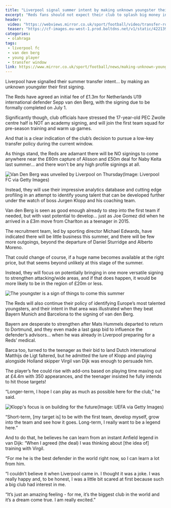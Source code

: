 ```yaml
---
title: "Liverpool signal summer intent by making unknown youngster their first signing"
excerpt: "Reds fans should not expect their club to splash big money in this window"
header:
 video: "https://webviews.mirror.co.uk/sport/football/video/transfer-round-up-david-maddock-17265140?videoId=6052906928001&service=ampVideo"
 teaser: "https://cf-images.eu-west-1.prod.boltdns.net/v1/static/4221396001/50ff65f3-690b-43ec-8f22-f5390b55bdcd/bf440c62-f30e-46db-a922-45c5045f6d1e/1280x720/match/image.jpg"
categories: 
 - olahraga
tags:
 - liverpool fc
 - van den berg
 - young player
 - transfer window
link: https://www.mirror.co.uk/sport/football/news/making-unknown-youngster-first-signing-17267069.amp
---
```

Liverpool have signalled their summer transfer intent… by making an unknown youngster their first signing.

The Reds have agreed an initial fee of £1.3m for Netherlands U19 international defender Sepp van den Berg, with the signing due to be formally completed on July 1.

Significantly though, club officials have stressed the 17-year-old PEC Zwolle centre half is NOT an academy signing, and will join the first team squad for pre-season training and warm up games.

And that is a clear indication of the club’s decision to pursue a low-key transfer policy during the current window.

As things stand, the Reds are adamant there will be NO signings to come anywhere near the £60m capture of Alisson and £50m deal for Naby Keita last summer… and there won’t be any high profile signings at all.

![Van Den Berg was unveiled by Liverpool on Thursday(Image: Liverpool FC via Getty Images)](https://i2-prod.mirror.co.uk/incoming/article17264385.ece/ALTERNATES/s615b/0_Liverpool-Unveil-New-Signing.jpg)

Instead, they will use their impressive analytics database and cutting edge profiling in an attempt to identify young talent that can be developed further under the watch of boss Jurgen Klopp and his coaching team.

Van den Berg is seen as good enough already to step into the first team if needed, but with vast potential to develop… just as Joe Gomez did when he arrived in a £3m move from Charlton as a teenager in 2015.

The recruitment team, led by sporting director Michael Edwards, have indicated there will be little business this summer, and there will be few more outgoings, beyond the departure of Daniel Sturridge and Alberto Moreno.

That could change of course, if a huge name becomes available at the right price, but that seems beyond unlikely at this stage of the summer.

Instead, they will focus on potentially bringing in one more versatile signing to strengthen attacking/wide areas, and if that does happen, it would be more likely to be in the region of £20m or less.

![The youngster is a sign of things to come this summer](https://i2-prod.mirror.co.uk/incoming/article17264250.ece/ALTERNATES/s615b/0_Liverpool-agree-deal-to-sign-Sepp-van-den-Berg.jpg)

The Reds will also continue their policy of identifying Europe’s most talented youngsters, and their intent in that area was illustrated when they beat Bayern Munich and Barcelona to the signing of van den Berg.

Bayern are desperate to strengthen after Mats Hummels departed to return to Dortmund, and they even made a last gasp bid to influence the defender’s advisors… when he was already in Liverpool preparing for a Reds’ medical.

Barca too, turned to the teenager as their bid to land Dutch international Matthijs de Ligt faltered, but he admitted the lure of Klopp and playing alongside Holland skipper Virgil van Dijk was enough to persuade him.

The player’s fee could rise with add-ons based on playing time maxing out at £4.4m with 350 appearances, and the teenager insisted he fully intends to hit those targets!

“Longer-term, I hope I can play as much as possible here for the club,” he said.

![Klopp's focus is on building for the future(Image: UEFA via Getty Images)](https://i2-prod.mirror.co.uk/incoming/article16533687.ece/ALTERNATES/s615b/0_Tottenham-Hotspur-v-Liverpool-UEFA-Champions-League-Final.jpg)

“Short-term, [my target is] to be with the first team, develop myself, grow into the team and see how it goes. Long-term, I really want to be a legend here.”

And to do that, he believes he can learn from an instant Anfield legend in van Dijk: “When I agreed (the deal) I was thinking about [the idea of] training with Virgil.

“For me he is the best defender in the world right now, so I can learn a lot from him.

“I couldn’t believe it when Liverpool came in. I thought it was a joke. I was really happy and, to be honest, I was a little bit scared at first because such a big club had interest in me.

“It’s just an amazing feeling - for me, it’s the biggest club in the world and it’s a dream come true. I am really excited.”
